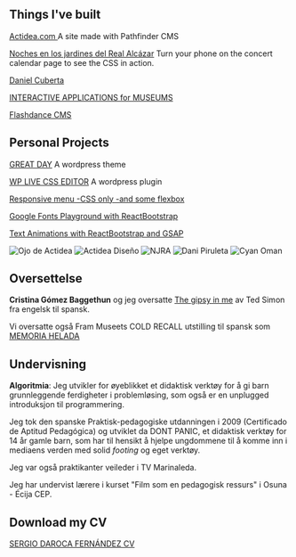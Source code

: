 ## Things I've built
[Actidea.com ](http://www.actidea.com/diseño) A site made with Pathfinder CMS

[Noches en los jardines del Real Alcázar](http://www.actidea.es/nochesalcazar2017/calendario) Turn your phone on the concert calendar page to see the CSS in action.

[Daniel Cuberta](http://www.danielcuberta.com/peliculas/6-manzanas/)

[INTERACTIVE APPLICATIONS for MUSEUMS](http://www.cyananimatica.com/portfolio-items/national-museum-oman/?portfolioCats=1488)

[Flashdance CMS](https://www.youtube.com/watch?v=Xio8YCLB6-o)

## Personal Projects
[GREAT DAY](https://github.com/SergioDaroca/Great-Day-WordPress-theme) A wordpress theme

[WP LIVE CSS EDITOR](https://wordpress.org/plugins/wp-live-css-editor/) A wordpress plugin

[Responsive menu -CSS only -and some flexbox](https://codepen.io/SergioDaroca/pen/bgKPqY)

[Google Fonts Playground with ReactBootstrap](https://codepen.io/SergioDaroca/pen/PbgNRr)

[Text Animations with ReactBootstrap and GSAP](https://codepen.io/SergioDaroca/pen/dNPpNe?editors=0010)

![Ojo de Actidea](http://www.flashdance.es/res/imgs/webs/thumbs/actidea-ojo.png)
![Actidea Diseño](http://www.flashdance.es/res/imgs/webs/thumbs/actidea-diseño.png)
![NJRA](http://www.flashdance.es/res/imgs/webs/thumbs/njra-2016.png)
![Dani Piruleta](http://www.flashdance.es/res/imgs/webs/thumbs/dani-piruleta.pn)
![Cyan Oman](http://www.flashdance.es/res/imgs/webs/thumbs/cyan-animatica-oman.png)

## Oversettelse
**Cristina Gómez Baggethun** og jeg oversatte [The gipsy in me](http://www.interfolio.es/Actual/Entradas/2014/11/8_EL_GITANO_QUE_HAY_EN_MI.html) av Ted Simon fra engelsk til spansk.

Vi oversatte også Fram Museets COLD RECALL utstilling til spansk som [MEMORIA HELADA](http://www.museocienciavalladolid.es/opencms/mcva/QueOfrecemos/Actualidad/EventosPropios/eventospropios/eventoprop_0253.html?calYear=2017&calMonth=4)

## Undervisning
**Algoritmia**:
Jeg utvikler for øyeblikket et didaktisk verktøy for å gi barn grunnleggende ferdigheter i problemløsing, som også er en unplugged introduksjon til programmering.

Jeg tok den spanske Praktisk-pedagogiske utdanningen i 2009 (Certificado de Aptitud Pedagógica) og utviklet da DONT PANIC, et didaktisk verktøy for 14 år gamle barn, som har til hensikt å hjelpe ungdommene til å komme inn i mediaens verden med solid _footing_ og eget verktøy.

Jeg var også praktikanter veileder i TV Marinaleda.

Jeg har undervist lærere i kurset "Film som en pedagogisk ressurs" i Osuna - Écija CEP. 

## Download my CV
[SERGIO DAROCA FERNÁNDEZ CV](http://www.flashdance.es/res/files/Sergio-Daroca-curriculum-vitae.pdf)
